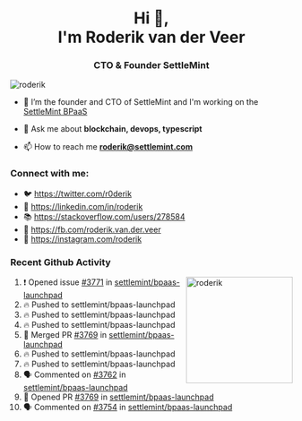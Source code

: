 <h1 align="center">Hi 👋,<br/> I'm Roderik van der Veer</h1>
<h3 align="center">CTO & Founder SettleMint</h3>

<p align="left"> <img src="https://komarev.com/ghpvc/?username=roderik" alt="roderik" /> </p>

- 🔭 I’m the founder and CTO of SettleMint and I'm working on the [SettleMint BPaaS](https://settlemint.com)

- 💬 Ask me about **blockchain, devops, typescript**

- 📫 How to reach me **roderik@settlemint.com**



### Connect with me:

- 🐦 https://twitter.com/r0derik
- 🏢 https://linkedin.com/in/roderik
- 📚 https://stackoverflow.com/users/278584
- 🙊 https://fb.com/roderik.van.der.veer
- 📸 https://instagram.com/roderik

### Recent Github Activity
<img src="https://github-readme-stats.vercel.app/api?username=roderik&show_icons=true&count_private=true" alt="roderik" align="right" height="190" />

<!--START_SECTION:activity-->
1. ❗️ Opened issue [#3771](https://github.com/settlemint/bpaas-launchpad/issues/3771) in [settlemint/bpaas-launchpad](https://github.com/settlemint/bpaas-launchpad)
2. 🔥 Pushed to settlemint/bpaas-launchpad
3. 🔥 Pushed to settlemint/bpaas-launchpad
4. 🔥 Pushed to settlemint/bpaas-launchpad
5. 🎉 Merged PR [#3769](https://github.com/settlemint/bpaas-launchpad/pull/3769) in [settlemint/bpaas-launchpad](https://github.com/settlemint/bpaas-launchpad)
6. 🔥 Pushed to settlemint/bpaas-launchpad
7. 🔥 Pushed to settlemint/bpaas-launchpad
8. 🗣 Commented on [#3762](https://github.com/settlemint/bpaas-launchpad/issues/3762) in [settlemint/bpaas-launchpad](https://github.com/settlemint/bpaas-launchpad)
9. 💪 Opened PR [#3769](https://github.com/settlemint/bpaas-launchpad/pull/3769) in [settlemint/bpaas-launchpad](https://github.com/settlemint/bpaas-launchpad)
10. 🗣 Commented on [#3754](https://github.com/settlemint/bpaas-launchpad/issues/3754) in [settlemint/bpaas-launchpad](https://github.com/settlemint/bpaas-launchpad)
<!--END_SECTION:activity-->